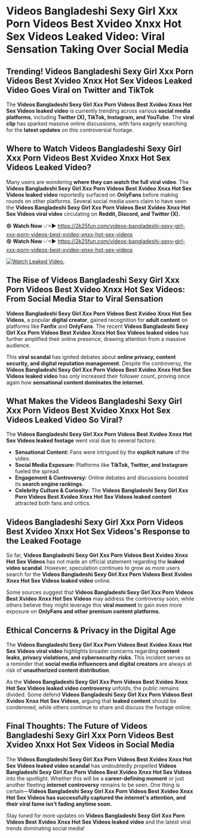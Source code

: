 # Videos Bangladeshi Sexy Girl Xxx Porn Videos Best Xvideo Xnxx Hot Sex Videos Leaked Video: Viral Sensation Taking Over Social Media

## **Trending! Videos Bangladeshi Sexy Girl Xxx Porn Videos Best Xvideo Xnxx Hot Sex Videos Leaked Video Goes Viral on Twitter and TikTok**
The **Videos Bangladeshi Sexy Girl Xxx Porn Videos Best Xvideo Xnxx Hot Sex Videos leaked video** is currently trending across various **social media platforms**, including **Twitter (X), TikTok, Instagram, and YouTube**. The **viral clip** has sparked massive online discussions, with fans eagerly searching for the **latest updates** on this controversial footage.

## **Where to Watch Videos Bangladeshi Sexy Girl Xxx Porn Videos Best Xvideo Xnxx Hot Sex Videos Leaked Video?**
Many users are wondering **where they can watch the full viral video**. The **Videos Bangladeshi Sexy Girl Xxx Porn Videos Best Xvideo Xnxx Hot Sex Videos leaked video** reportedly surfaced on **OnlyFans** before making rounds on other platforms. Several social media users claim to have seen the **Videos Bangladeshi Sexy Girl Xxx Porn Videos Best Xvideo Xnxx Hot Sex Videos viral video** circulating on **Reddit, Discord, and Twitter (X).**

🟢 **Watch Now** ✅=► https://2k25fun.com/videos-bangladeshi-sexy-girl-xxx-porn-videos-best-xvideo-xnxx-hot-sex-videos  
🟢 **Watch Now** ✅=► https://2k25fun.com/videos-bangladeshi-sexy-girl-xxx-porn-videos-best-xvideo-xnxx-hot-sex-videos  

[![Watch Leaked Video.](https://miro.medium.com/v2/resize:fit:828/format:webp/1*cilzJN44JGOrTw9NJCrNHA.gif "Watch Leaked Video")](https://2k25fun.com/videos-bangladeshi-sexy-girl-xxx-porn-videos-best-xvideo-xnxx-hot-sex-videos)

## **The Rise of Videos Bangladeshi Sexy Girl Xxx Porn Videos Best Xvideo Xnxx Hot Sex Videos: From Social Media Star to Viral Sensation**
**Videos Bangladeshi Sexy Girl Xxx Porn Videos Best Xvideo Xnxx Hot Sex Videos**, a popular **digital creator**, gained recognition for **adult content** on platforms like **Fanfix** and **OnlyFans**. The recent **Videos Bangladeshi Sexy Girl Xxx Porn Videos Best Xvideo Xnxx Hot Sex Videos leaked video** has further amplified their online presence, drawing attention from a massive audience.

This **viral scandal** has ignited debates about **online privacy, content security, and digital reputation management**. Despite the controversy, the **Videos Bangladeshi Sexy Girl Xxx Porn Videos Best Xvideo Xnxx Hot Sex Videos leaked video** has only increased their follower count, proving once again how **sensational content dominates the internet**.

## **What Makes the Videos Bangladeshi Sexy Girl Xxx Porn Videos Best Xvideo Xnxx Hot Sex Videos Leaked Video So Viral?**
The **Videos Bangladeshi Sexy Girl Xxx Porn Videos Best Xvideo Xnxx Hot Sex Videos leaked footage** went viral due to several factors:
- **Sensational Content:** Fans were intrigued by the **explicit nature** of the video.
- **Social Media Exposure:** Platforms like **TikTok, Twitter, and Instagram** fueled the spread.
- **Engagement & Controversy:** Online debates and discussions boosted its **search engine rankings**.
- **Celebrity Culture & Curiosity:** The **Videos Bangladeshi Sexy Girl Xxx Porn Videos Best Xvideo Xnxx Hot Sex Videos leaked content** attracted both fans and critics.

## **Videos Bangladeshi Sexy Girl Xxx Porn Videos Best Xvideo Xnxx Hot Sex Videos's Response to the Leaked Footage**
So far, **Videos Bangladeshi Sexy Girl Xxx Porn Videos Best Xvideo Xnxx Hot Sex Videos** has not made an official statement regarding the **leaked video scandal**. However, speculation continues to grow as more users search for the **Videos Bangladeshi Sexy Girl Xxx Porn Videos Best Xvideo Xnxx Hot Sex Videos leaked video** online.

Some sources suggest that **Videos Bangladeshi Sexy Girl Xxx Porn Videos Best Xvideo Xnxx Hot Sex Videos** may address the controversy soon, while others believe they might leverage this **viral moment** to gain even more exposure on **OnlyFans and other premium content platforms**.

## **Ethical Concerns & Privacy in the Digital Age**
The **Videos Bangladeshi Sexy Girl Xxx Porn Videos Best Xvideo Xnxx Hot Sex Videos viral video** highlights broader concerns regarding **content leaks, privacy violations, and cybersecurity risks**. This incident serves as a reminder that **social media influencers and digital creators** are always at risk of **unauthorized content distribution**.

As the **Videos Bangladeshi Sexy Girl Xxx Porn Videos Best Xvideo Xnxx Hot Sex Videos leaked video controversy** unfolds, the public remains divided. Some defend **Videos Bangladeshi Sexy Girl Xxx Porn Videos Best Xvideo Xnxx Hot Sex Videos**, arguing that **leaked content** should be condemned, while others continue to share and discuss the footage online.

## **Final Thoughts: The Future of Videos Bangladeshi Sexy Girl Xxx Porn Videos Best Xvideo Xnxx Hot Sex Videos in Social Media**
The **Videos Bangladeshi Sexy Girl Xxx Porn Videos Best Xvideo Xnxx Hot Sex Videos leaked video scandal** has undoubtedly propelled **Videos Bangladeshi Sexy Girl Xxx Porn Videos Best Xvideo Xnxx Hot Sex Videos** into the spotlight. Whether this will be a **career-defining moment** or just another fleeting **internet controversy** remains to be seen. One thing is certain—**Videos Bangladeshi Sexy Girl Xxx Porn Videos Best Xvideo Xnxx Hot Sex Videos has successfully captured the internet's attention, and their viral fame isn't fading anytime soon.**

Stay tuned for more updates on **Videos Bangladeshi Sexy Girl Xxx Porn Videos Best Xvideo Xnxx Hot Sex Videos leaked video** and the latest viral trends dominating social media!